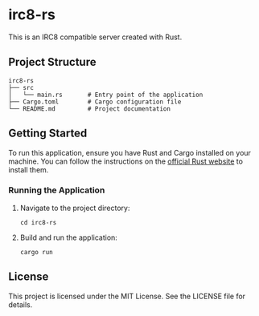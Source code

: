 # irc8-rs

This is an IRC8 compatible server created with Rust.

## Project Structure

```
irc8-rs
├── src
│   └── main.rs       # Entry point of the application
├── Cargo.toml        # Cargo configuration file
└── README.md         # Project documentation
```

## Getting Started

To run this application, ensure you have Rust and Cargo installed on your machine. You can follow the instructions on the [official Rust website](https://www.rust-lang.org/tools/install) to install them.

### Running the Application

1. Navigate to the project directory:
   ```
   cd irc8-rs
   ```

2. Build and run the application:
   ```
   cargo run
   ```

## License

This project is licensed under the MIT License. See the LICENSE file for details.